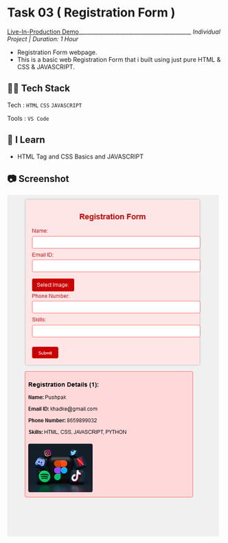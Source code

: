 # Task 03 ( Registration Form )
[Live-In-Production Demo](https://pkregister.netlify.app/)_________________________________________ _Individual Project | Duration: 1 Hour_ <br>
- Registration Form webpage. <br>
- This is a basic web Registration Form that i built using just pure HTML & CSS & JAVASCRIPT.

## 👨‍💻 Tech Stack
Tech : `HTML` `CSS` `JAVASCRIPT` <br>

Tools : `VS Code`

## 📝 I Learn
- HTML Tag and CSS Basics and JAVASCRIPT

## 📷 Screenshot

<img src="./Images/Image.png" alt="Output">




